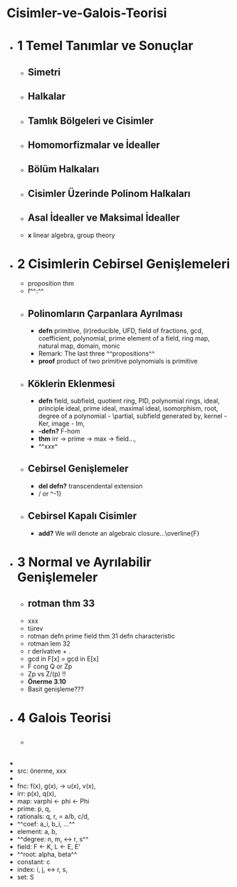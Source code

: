 # Cisimler-ve-Galois-Teorisi

- # 1  Temel Tanımlar ve Sonuçlar
    - ## Simetri
    - ## Halkalar
    - ## Tamlık Bölgeleri ve Cisimler
    - ## Homomorfizmalar ve İdealler
    - ## Bölüm Halkaları
    - ## Cisimler Üzerinde Polinom Halkaları
    - ## Asal İdealler ve Maksimal İdealler
    - **x** linear algebra, group theory
- # 2  Cisimlerin Cebirsel Genişlemeleri
    - proposition thm
    - f^^:^^
    - ## Polinomların Çarpanlara Ayrılması
        - **defn** primitive, (ir)reducible, UFD, field of fractions, gcd, coefficient, polynomial, prime element of a field, ring map, natural map, domain, monic
        - Remark: The last three ^^propositions^^
        - **proof** product of two primitive polynomials is primitive
    - ## Köklerin Eklenmesi
        - **defn** field, subfield, quotient ring, PID, polynomial rings, ideal, principle ideal, prime ideal, maximal ideal, isomorphism, root, degree of a polynomial - \partial, subfield generated by, kernel - Ker, image - Im,
        - **-defn?** F-hom
        - **thm** irr -> prime -> max -> field..., 
        - ^^xxx^
    - ## Cebirsel Genişlemeler
        - **del defn?** transcendental extension
        - / or ^-1}
    - ## Cebirsel Kapalı Cisimler
        - **add?** We will denote an algebraic closure...\overline{F}
- # 3  Normal ve Ayrılabilir Genişlemeler
    - ## rotman thm 33
    - xxx
    - türev
    - rotman defn prime field thm 31 defn characteristic
    - rotman lem 32
    - r derivative + .
    - gcd in F[x] = gcd in E[x]
    - F cong Q or Zp
    - Zp vs Z/(p) !!
    - **Önerme 3.10**
    - Basit genişleme???
- # 4  Galois Teorisi
    - ## 
- 
- src: önerme, xxx
- 
- fnc: f(x), g(x), -> u(x), v(x),
- irr: p(x), q(x),
- map: varphi <- phi <- Phi
- prime: p, q,
- rationals: q, r, = a/b, c/d,
- ^^coef: a_i, b_i, ...^^
- element: a, b,
- ^^degree:  n, m, <-> r, s^^
- field: F <- K, L <- E, E'
- ^^root: alpha, beta^^ 
- constant: c
- index: i, j, <-> r, s,
- set: S
